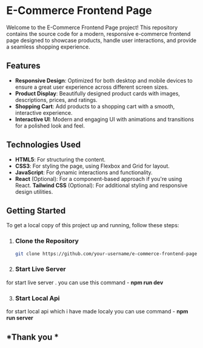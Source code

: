 # E-Commerce Frontend Page

Welcome to the E-Commerce Frontend Page project! This repository contains the source code for a modern, responsive e-commerce frontend page designed to showcase products, handle user interactions, and provide a seamless shopping experience.

## Features

- **Responsive Design**: Optimized for both desktop and mobile devices to ensure a great user experience across different screen sizes.
- **Product Display**: Beautifully designed product cards with images, descriptions, prices, and ratings.
- **Shopping Cart**: Add products to a shopping cart with a smooth, interactive experience.
- **Interactive UI**: Modern and engaging UI with animations and transitions for a polished look and feel.

## Technologies Used

- **HTML5**: For structuring the content.
- **CSS3**: For styling the page, using Flexbox and Grid for layout.
- **JavaScript**: For dynamic interactions and functionality.
- **React** (Optional): For a component-based approach if you're using React.
**Tailwind CSS** (Optional): For additional styling and responsive design utilities.

## Getting Started

To get a local copy of this project up and running, follow these steps:

1. ### **Clone the Repository**

   ```bash
   git clone https://github.com/your-username/e-commerce-frontend-page.git

2. ### **Start Live Server**
  for start live server . you can use this command - **npm run dev**

3. ### **Start Local Api** 
for start local api which i have made localy you can use command - **npm run server**

##  *Thank you *